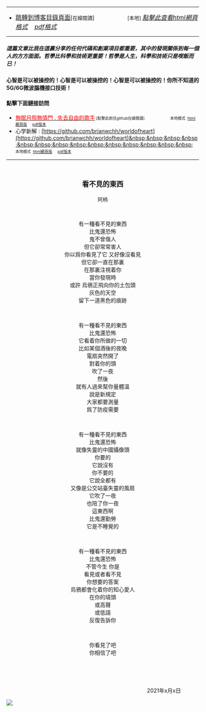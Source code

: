 ****
- [<font size=3>跳轉到博客目錄頁面</font>](../../tableOfContent.md)[<font size=2>在線閱讀</font>]&nbsp;&nbsp; &nbsp; &nbsp; &nbsp; &nbsp; &nbsp; &nbsp; &nbsp; &nbsp;&nbsp; &nbsp;  <font size=2> [本地] </font><font size=3>[*_點擊此查看html網頁格式_*](../../tableOfContent.html)&nbsp; &nbsp; [*_pdf格式_*](../../tableOfContent.md.pdf)</font>
****

##### *_這篇文章比我在這裏分享的任何代碼和創業項目都重要，其中的發現關係到每一個人的方方面面。哲學比科學和技術更重要！哲學是人生，科學和技術只是喫飯而已！_*

#### 心智是可以被操控的！心智是可以被操控的！心智是可以被操控的！你所不知道的5G/6G微波腦機接口技術！ 

#### 點擊下面鏈接訪問
- [<font color=red>無眠月照無情門 . 失去自由的歌手</font>](https://github.com/brianwchh/worldofheart/blob/main/md_and_html/%E7%84%A1%E7%9C%A0%E6%9C%88%E7%85%A7%E7%84%A1%E6%83%85%E9%96%80.md)<font size=1> [點擊此前往github在線閱讀]</font> &nbsp;&nbsp;&nbsp;&nbsp;&nbsp;&nbsp;&nbsp;&nbsp;&nbsp;&nbsp;&nbsp;&nbsp;&nbsp;&nbsp;&nbsp; <font size=1>本地模式 &nbsp;[html網頁版](../../md_and_html/無眠月照無情門.html) &nbsp;&nbsp;&nbsp; [pdf版本](../../md_and_html/無眠月照無情門.md.pdf) </font>
- 心学新解 : [https://github.com/brianwchh/worldofheart](https://github.com/brianwchh/worldofheart)&nbsp;&nbsp;&nbsp;&nbsp;&nbsp;&nbsp;&nbsp;&nbsp;&nbsp;&nbsp;&nbsp;&nbsp;&nbsp;&nbsp;&nbsp; <font size=1>本地模式 &nbsp;[html網頁版](../../md_and_html/心學新解.html) &nbsp;&nbsp;&nbsp; [pdf版本](../../md_and_html/心學新解.md.pdf) </font>
****

</br>

****<p align="center" style="font-size: large;">看不見的東西</p>****

<p align="center" style="font-size: small;">阿柄</p>

</br>


<div align="center">
<p >

有一種看不見的東西  
比鬼還恐怖  
鬼不曾傷人   
但它卻常常害人  
你以爲你看見了它 又好像沒看見  
但它卻一直在那裏  
在那裏注視着你  
當你發現時  
或許 烏鴉正飛向你的土包頭  
灰色的天空  
留下一道黑色的痕跡  

</br>



有一種看不見的東西  
比鬼還恐怖  
它看着你所做的一切  
比如某個酒後的夜晚  
電扇突然開了  
對着你的頭  
吹了一夜  
然後  
就有人過來幫你量體溫  
說是新規定  
大家都要測量  
爲了防疫需要  
  
</br>


有一種看不見的東西  
比鬼還恐怖  
就像失靈的中國攝像頭  
你要的  
它說沒有  
你不要的  
它說全都有  
又像是公交站臺失靈的風扇  
它吹了一夜  
也陪了你一夜  
這東西啊  
比鬼還勤勞  
它是不睡覺的  

</br>


有一種看不見的東西  
比鬼還恐怖  
不管今生 你是   
看見或者看不見  
你想要的答案  
烏鴉都會化着你的知心愛人  
在你的墳頭  
或高聲  
或低語  
反復告訴你  

</br>


你看見了吧  
你相信了吧


</p>

</br>
</br>
</br>




<p align="right"> 2021年x月x日 &nbsp;&nbsp;&nbsp;&nbsp;&nbsp;&nbsp;&nbsp;&nbsp;&nbsp;&nbsp;&nbsp; </p>
</div>


<!-- image area, flex to make it center,it may not work for github, for html and pdf rendering only -->
<div align="center" style="page-break-inside: avoid; margin-top:1px; margin-bottom:1px;"> <!-- pictureWrapper_div add this only to make the bendan github understand -->
  <div class="ImageWrapperFlex" >
   <div class="FlexSide"  ></div>
   <image class="FlexImage"   src='./images/墳頭烏鴉.png'/>
   <div class="FlexSide" ></div>
  </div>
  <p align="center" style="margin:0px;">   </p> 
</div> <!-- end pictureWrapper_div -->


</br>
</br>

<style>

.ImageWrapperFlex {
    display: flex; 
    flex-direction: row; 
    margin-top: 1px; 
    margin-bottom: 1px;

    width: 100% ;
}

.FlexSide {
    flex-basis: 0px ;
    flex:1;

}



/* large device screen 設置熒幕顯示圖片大小（電腦等大型屏幕）*/
@media only screen and (min-width: 600px) {

    .FlexImage {
        flex-basis: 600px ;
        flex:0;    
        height:auto; 
        max-width: 600px;
        min-width: 600px;
     
    }

}

 /* small device screen 設置熒幕顯示圖片大小（平板手機等屏幕）*/
@media only screen and (max-width: 600px) {
    
    .FlexImage {
        flex-basis: 600px ;
        flex:1;
        height:auto; 
     
    }

}

/* style for print !important 設置打印圖片大小*/
@media print {

    .FlexImage {
        flex-basis: 400px ;
        flex:0;    
        height:auto; 
        max-width: 400px;
        min-width: 400px;
     
    }
}


</style>